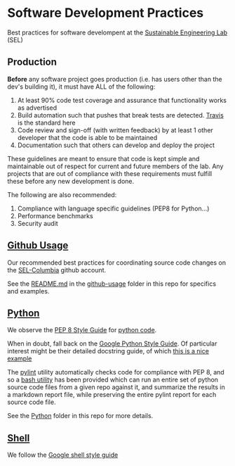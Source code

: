 Software Development Practices
===========

Best practices for software develompent at the [Sustainable Engineering Lab](http://modilabs.org) (SEL)

## Production

**Before** any software project goes production (i.e. has users other than the dev's building it), it must have ALL of the following:

1.  At least 90% code test coverage and assurance that functionality works as advertised
2.  Build automation such that pushes that break tests are detected.  [Travis](travis-ci.org) is the standard here
3.  Code review and sign-off (with written feedback) by at least 1 other developer that the code is able to be maintained
4.  Documentation such that others can develop and deploy the project

These guidelines are meant to ensure that code is kept simple and maintainable out of respect for current and future members of the lab.  Any projects that are out of compliance with these requirements must fulfill these before any new development is done.

The following are also recommended:

1.  Compliance with language specific guidelines (PEP8 for Python...)
2.  Performance benchmarks
3.  Security audit

[Github Usage](github-usage)
------------

Our recommended best practices for coordinating source code changes on the [SEL-Columbia](https://github.com/SEL-Columbia) github account.

See the [README.md](github-usage/README.md) in the [github-usage](github-usage) folder in this repo for specifics and examples.


[Python](Python)
------
We observe the [PEP 8 Style Guide](http://www.python.org/dev/peps/pep-0008/) for [python code](http://www.python.org/).

When in doubt, fall back on the [Google Python Style Guide](http://google-styleguide.googlecode.com/svn/trunk/pyguide.html).  Of particular interest might be their detailed docstring guide, of which [this is a nice example](http://sphinxcontrib-napoleon.readthedocs.org/en/latest/example_google.html)

The [pylint](http://pylint.org/) utility automatically checks code for compliance with PEP 8, and so a [bash utility](Python/generate_qc_makefile.sh) has been provided which can run an entire set of python source code files from a given repo against it, and summarize the results in a markdown report file, while preserving the entire pylint report for each source code file. 

See the [Python](Python) folder in this repo for more details.

[Shell](shell)
------

We follow the [Google shell style guide](http://google-styleguide.googlecode.com/svn/trunk/shell.xml)
